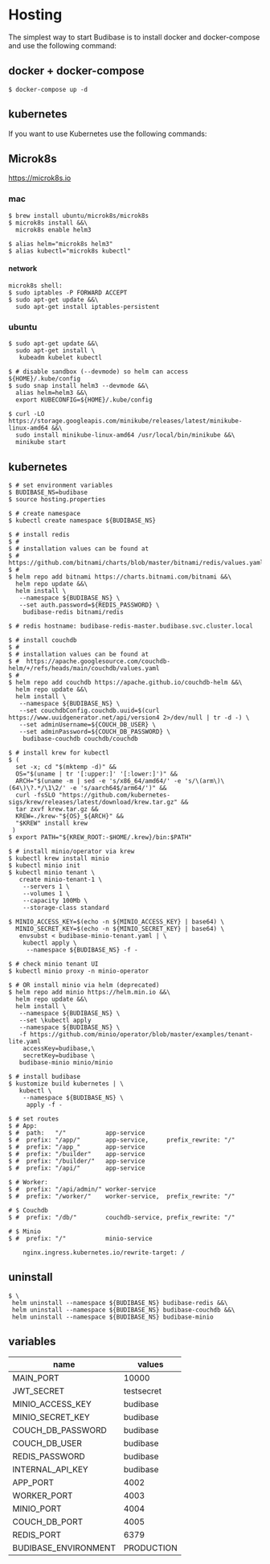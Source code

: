 # Hosting
The simplest way to start Budibase is to install docker and docker-compose and use the following command:

## docker + docker-compose
```
$ docker-compose up -d
```

## kubernetes
If you want to use Kubernetes use the following commands:

## Microk8s
https://microk8s.io

### mac
```
$ brew install ubuntu/microk8s/microk8s
$ microk8s install &&\
  microk8s enable helm3 
 
$ alias helm="microk8s helm3"
$ alias kubectl="microk8s kubectl"
```

#### network
```
microk8s shell:
$ sudo iptables -P FORWARD ACCEPT
$ sudo apt-get update &&\
  sudo apt-get install iptables-persistent
```

### ubuntu
```
$ sudo apt-get update &&\
  sudo apt-get install \
   kubeadm kubelet kubectl 

$ # disable sandbox (--devmode) so helm can access ${HOME}/.kube/config
$ sudo snap install helm3 --devmode &&\
  alias helm=helm3 &&\
  export KUBECONFIG=${HOME}/.kube/config

$ curl -LO https://storage.googleapis.com/minikube/releases/latest/minikube-linux-amd64 &&\
  sudo install minikube-linux-amd64 /usr/local/bin/minikube &&\
  minikube start
```

## kubernetes
```
$ # set environment variables
$ BUDIBASE_NS=budibase
$ source hosting.properties

$ # create namespace
$ kubectl create namespace ${BUDIBASE_NS}

$ # install redis
$ # 
$ # installation values can be found at
$ #  https://github.com/bitnami/charts/blob/master/bitnami/redis/values.yaml
$ # 
$ helm repo add bitnami https://charts.bitnami.com/bitnami &&\
  helm repo update &&\
  helm install \
   --namespace ${BUDIBASE_NS} \
   --set auth.password=${REDIS_PASSWORD} \
    budibase-redis bitnami/redis

$ # redis hostname: budibase-redis-master.budibase.svc.cluster.local

$ # install couchdb
$ # 
$ # installation values can be found at
$ #  https://apache.googlesource.com/couchdb-helm/+/refs/heads/main/couchdb/values.yaml
$ #
$ helm repo add couchdb https://apache.github.io/couchdb-helm &&\
  helm repo update &&\
  helm install \
   --namespace ${BUDIBASE_NS} \
   --set couchdbConfig.couchdb.uuid=$(curl https://www.uuidgenerator.net/api/version4 2>/dev/null | tr -d -) \
   --set adminUsername=${COUCH_DB_USER} \
   --set adminPassword=${COUCH_DB_PASSWORD} \
    budibase-couchdb couchdb/couchdb

$ # install krew for kubectl
$ (
  set -x; cd "$(mktemp -d)" &&
  OS="$(uname | tr '[:upper:]' '[:lower:]')" &&
  ARCH="$(uname -m | sed -e 's/x86_64/amd64/' -e 's/\(arm\)\(64\)\?.*/\1\2/' -e 's/aarch64$/arm64/')" &&
  curl -fsSLO "https://github.com/kubernetes-sigs/krew/releases/latest/download/krew.tar.gz" &&
  tar zxvf krew.tar.gz &&
  KREW=./krew-"${OS}_${ARCH}" &&
  "$KREW" install krew
 )
$ export PATH="${KREW_ROOT:-$HOME/.krew}/bin:$PATH"

$ # install minio/operator via krew
$ kubectl krew install minio
$ kubectl minio init
$ kubectl minio tenant \
   create minio-tenant-1 \
    --servers 1 \
    --volumes 1 \
    --capacity 100Mb \
    --storage-class standard 

$ MINIO_ACCESS_KEY=$(echo -n ${MINIO_ACCESS_KEY} | base64) \
  MINIO_SECRET_KEY=$(echo -n ${MINIO_SECRET_KEY} | base64) \
   envsubst < budibase-minio-tenant.yaml | \
    kubectl apply \
     --namespace ${BUDIBASE_NS} -f -

$ # check minio tenant UI
$ kubectl minio proxy -n minio-operator

$ # OR install minio via helm (deprecated)
$ helm repo add minio https://helm.min.io &&\
  helm repo update &&\
  helm install \
   --namespace ${BUDIBASE_NS} \
   --set \kubectl apply                           
   --namespace ${BUDIBASE_NS} \
   -f https://github.com/minio/operator/blob/master/examples/tenant-lite.yaml
    accessKey=budibase,\
    secretKey=budibase \
   budibase-minio minio/minio

$ # install budibase  
$ kustomize build kubernetes | \
   kubectl \
    --namespace ${BUDIBASE_NS} \
     apply -f -

$ # set routes 
$ # App:
$ #  path:   "/"           app-service
$ #  prefix: "/app/"       app-service,     prefix_rewrite: "/"
$ #  prefix: "/app_"       app-service
$ #  prefix: "/builder"    app-service
$ #  prefix: "/builder/"   app-service
$ #  prefix: "/api/"       app-service

$ # Worker:
$ #  prefix: "/api/admin/" worker-service
$ #  prefix: "/worker/"    worker-service,  prefix_rewrite: "/"

# $ Couchdb
$ #  prefix: "/db/"        couchdb-service, prefix_rewrite: "/"

# $ Minio
$ #  prefix: "/"           minio-service

    nginx.ingress.kubernetes.io/rewrite-target: /
```

## uninstall
```
$ \
 helm uninstall --namespace ${BUDIBASE_NS} budibase-redis &&\
 helm uninstall --namespace ${BUDIBASE_NS} budibase-couchdb &&\
 helm uninstall --namespace ${BUDIBASE_NS} budibase-minio
```

## variables

| name                 | values     |
| -------------------- | ---------- |
| MAIN_PORT            | 10000      |
| JWT_SECRET           | testsecret |
| MINIO_ACCESS_KEY     | budibase   |
| MINIO_SECRET_KEY     | budibase   |
| COUCH_DB_PASSWORD    | budibase   |
| COUCH_DB_USER        | budibase   |
| REDIS_PASSWORD       | budibase   |
| INTERNAL_API_KEY     | budibase   |
| APP_PORT             | 4002       |
| WORKER_PORT          | 4003       |
| MINIO_PORT           | 4004       |
| COUCH_DB_PORT        | 4005       |
| REDIS_PORT           | 6379       |
| BUDIBASE_ENVIRONMENT | PRODUCTION |


